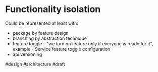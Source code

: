# Functionality isolation

Could be represented at least with:

- package by feature design
- branching by abstraction technique
- feature toggle - "we turn on feature only if everyone is ready for it", example - Service feature toggle configuration
- api versioning

#design #architecture
#draft